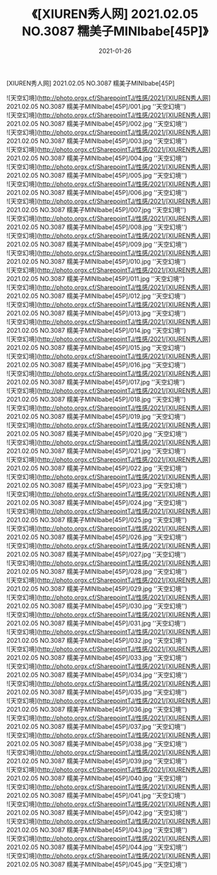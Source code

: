 ﻿---
layout: post
title:  《[XIUREN秀人网] 2021.02.05 NO.3087 糯美子MINIbabe[45P]》
date:   2021-01-26
img: http://photo.orgx.cf/SharepointTJ/性感/2021/[XIUREN秀人网] 2021.02.05 NO.3087 糯美子MINIbabe[45P]/000.jpg
categories: [美女, 性感, 泳衣]
---

[XIUREN秀人网] 2021.02.05 NO.3087 糯美子MINIbabe[45P]



![天空幻境](http://photo.orgx.cf/SharepointTJ/性感/2021/[XIUREN秀人网] 2021.02.05 NO.3087 糯美子MINIbabe[45P]/001.jpg ''天空幻境'') <br>
![天空幻境](http://photo.orgx.cf/SharepointTJ/性感/2021/[XIUREN秀人网] 2021.02.05 NO.3087 糯美子MINIbabe[45P]/002.jpg ''天空幻境'') <br>
![天空幻境](http://photo.orgx.cf/SharepointTJ/性感/2021/[XIUREN秀人网] 2021.02.05 NO.3087 糯美子MINIbabe[45P]/003.jpg ''天空幻境'') <br>
![天空幻境](http://photo.orgx.cf/SharepointTJ/性感/2021/[XIUREN秀人网] 2021.02.05 NO.3087 糯美子MINIbabe[45P]/004.jpg ''天空幻境'') <br>
![天空幻境](http://photo.orgx.cf/SharepointTJ/性感/2021/[XIUREN秀人网] 2021.02.05 NO.3087 糯美子MINIbabe[45P]/005.jpg ''天空幻境'') <br>
![天空幻境](http://photo.orgx.cf/SharepointTJ/性感/2021/[XIUREN秀人网] 2021.02.05 NO.3087 糯美子MINIbabe[45P]/006.jpg ''天空幻境'') <br>
![天空幻境](http://photo.orgx.cf/SharepointTJ/性感/2021/[XIUREN秀人网] 2021.02.05 NO.3087 糯美子MINIbabe[45P]/007.jpg ''天空幻境'') <br>
![天空幻境](http://photo.orgx.cf/SharepointTJ/性感/2021/[XIUREN秀人网] 2021.02.05 NO.3087 糯美子MINIbabe[45P]/008.jpg ''天空幻境'') <br>
![天空幻境](http://photo.orgx.cf/SharepointTJ/性感/2021/[XIUREN秀人网] 2021.02.05 NO.3087 糯美子MINIbabe[45P]/009.jpg ''天空幻境'') <br>
![天空幻境](http://photo.orgx.cf/SharepointTJ/性感/2021/[XIUREN秀人网] 2021.02.05 NO.3087 糯美子MINIbabe[45P]/010.jpg ''天空幻境'') <br>
![天空幻境](http://photo.orgx.cf/SharepointTJ/性感/2021/[XIUREN秀人网] 2021.02.05 NO.3087 糯美子MINIbabe[45P]/011.jpg ''天空幻境'') <br>
![天空幻境](http://photo.orgx.cf/SharepointTJ/性感/2021/[XIUREN秀人网] 2021.02.05 NO.3087 糯美子MINIbabe[45P]/012.jpg ''天空幻境'') <br>
![天空幻境](http://photo.orgx.cf/SharepointTJ/性感/2021/[XIUREN秀人网] 2021.02.05 NO.3087 糯美子MINIbabe[45P]/013.jpg ''天空幻境'') <br>
![天空幻境](http://photo.orgx.cf/SharepointTJ/性感/2021/[XIUREN秀人网] 2021.02.05 NO.3087 糯美子MINIbabe[45P]/014.jpg ''天空幻境'') <br>
![天空幻境](http://photo.orgx.cf/SharepointTJ/性感/2021/[XIUREN秀人网] 2021.02.05 NO.3087 糯美子MINIbabe[45P]/015.jpg ''天空幻境'') <br>
![天空幻境](http://photo.orgx.cf/SharepointTJ/性感/2021/[XIUREN秀人网] 2021.02.05 NO.3087 糯美子MINIbabe[45P]/016.jpg ''天空幻境'') <br>
![天空幻境](http://photo.orgx.cf/SharepointTJ/性感/2021/[XIUREN秀人网] 2021.02.05 NO.3087 糯美子MINIbabe[45P]/017.jpg ''天空幻境'') <br>
![天空幻境](http://photo.orgx.cf/SharepointTJ/性感/2021/[XIUREN秀人网] 2021.02.05 NO.3087 糯美子MINIbabe[45P]/018.jpg ''天空幻境'') <br>
![天空幻境](http://photo.orgx.cf/SharepointTJ/性感/2021/[XIUREN秀人网] 2021.02.05 NO.3087 糯美子MINIbabe[45P]/019.jpg ''天空幻境'') <br>
![天空幻境](http://photo.orgx.cf/SharepointTJ/性感/2021/[XIUREN秀人网] 2021.02.05 NO.3087 糯美子MINIbabe[45P]/020.jpg ''天空幻境'') <br>
![天空幻境](http://photo.orgx.cf/SharepointTJ/性感/2021/[XIUREN秀人网] 2021.02.05 NO.3087 糯美子MINIbabe[45P]/021.jpg ''天空幻境'') <br>
![天空幻境](http://photo.orgx.cf/SharepointTJ/性感/2021/[XIUREN秀人网] 2021.02.05 NO.3087 糯美子MINIbabe[45P]/022.jpg ''天空幻境'') <br>
![天空幻境](http://photo.orgx.cf/SharepointTJ/性感/2021/[XIUREN秀人网] 2021.02.05 NO.3087 糯美子MINIbabe[45P]/023.jpg ''天空幻境'') <br>
![天空幻境](http://photo.orgx.cf/SharepointTJ/性感/2021/[XIUREN秀人网] 2021.02.05 NO.3087 糯美子MINIbabe[45P]/024.jpg ''天空幻境'') <br>
![天空幻境](http://photo.orgx.cf/SharepointTJ/性感/2021/[XIUREN秀人网] 2021.02.05 NO.3087 糯美子MINIbabe[45P]/025.jpg ''天空幻境'') <br>
![天空幻境](http://photo.orgx.cf/SharepointTJ/性感/2021/[XIUREN秀人网] 2021.02.05 NO.3087 糯美子MINIbabe[45P]/026.jpg ''天空幻境'') <br>
![天空幻境](http://photo.orgx.cf/SharepointTJ/性感/2021/[XIUREN秀人网] 2021.02.05 NO.3087 糯美子MINIbabe[45P]/027.jpg ''天空幻境'') <br>
![天空幻境](http://photo.orgx.cf/SharepointTJ/性感/2021/[XIUREN秀人网] 2021.02.05 NO.3087 糯美子MINIbabe[45P]/028.jpg ''天空幻境'') <br>
![天空幻境](http://photo.orgx.cf/SharepointTJ/性感/2021/[XIUREN秀人网] 2021.02.05 NO.3087 糯美子MINIbabe[45P]/029.jpg ''天空幻境'') <br>
![天空幻境](http://photo.orgx.cf/SharepointTJ/性感/2021/[XIUREN秀人网] 2021.02.05 NO.3087 糯美子MINIbabe[45P]/030.jpg ''天空幻境'') <br>
![天空幻境](http://photo.orgx.cf/SharepointTJ/性感/2021/[XIUREN秀人网] 2021.02.05 NO.3087 糯美子MINIbabe[45P]/031.jpg ''天空幻境'') <br>
![天空幻境](http://photo.orgx.cf/SharepointTJ/性感/2021/[XIUREN秀人网] 2021.02.05 NO.3087 糯美子MINIbabe[45P]/032.jpg ''天空幻境'') <br>
![天空幻境](http://photo.orgx.cf/SharepointTJ/性感/2021/[XIUREN秀人网] 2021.02.05 NO.3087 糯美子MINIbabe[45P]/033.jpg ''天空幻境'') <br>
![天空幻境](http://photo.orgx.cf/SharepointTJ/性感/2021/[XIUREN秀人网] 2021.02.05 NO.3087 糯美子MINIbabe[45P]/034.jpg ''天空幻境'') <br>
![天空幻境](http://photo.orgx.cf/SharepointTJ/性感/2021/[XIUREN秀人网] 2021.02.05 NO.3087 糯美子MINIbabe[45P]/035.jpg ''天空幻境'') <br>
![天空幻境](http://photo.orgx.cf/SharepointTJ/性感/2021/[XIUREN秀人网] 2021.02.05 NO.3087 糯美子MINIbabe[45P]/036.jpg ''天空幻境'') <br>
![天空幻境](http://photo.orgx.cf/SharepointTJ/性感/2021/[XIUREN秀人网] 2021.02.05 NO.3087 糯美子MINIbabe[45P]/037.jpg ''天空幻境'') <br>
![天空幻境](http://photo.orgx.cf/SharepointTJ/性感/2021/[XIUREN秀人网] 2021.02.05 NO.3087 糯美子MINIbabe[45P]/038.jpg ''天空幻境'') <br>
![天空幻境](http://photo.orgx.cf/SharepointTJ/性感/2021/[XIUREN秀人网] 2021.02.05 NO.3087 糯美子MINIbabe[45P]/039.jpg ''天空幻境'') <br>
![天空幻境](http://photo.orgx.cf/SharepointTJ/性感/2021/[XIUREN秀人网] 2021.02.05 NO.3087 糯美子MINIbabe[45P]/040.jpg ''天空幻境'') <br>
![天空幻境](http://photo.orgx.cf/SharepointTJ/性感/2021/[XIUREN秀人网] 2021.02.05 NO.3087 糯美子MINIbabe[45P]/041.jpg ''天空幻境'') <br>
![天空幻境](http://photo.orgx.cf/SharepointTJ/性感/2021/[XIUREN秀人网] 2021.02.05 NO.3087 糯美子MINIbabe[45P]/042.jpg ''天空幻境'') <br>
![天空幻境](http://photo.orgx.cf/SharepointTJ/性感/2021/[XIUREN秀人网] 2021.02.05 NO.3087 糯美子MINIbabe[45P]/043.jpg ''天空幻境'') <br>
![天空幻境](http://photo.orgx.cf/SharepointTJ/性感/2021/[XIUREN秀人网] 2021.02.05 NO.3087 糯美子MINIbabe[45P]/044.jpg ''天空幻境'') <br>
![天空幻境](http://photo.orgx.cf/SharepointTJ/性感/2021/[XIUREN秀人网] 2021.02.05 NO.3087 糯美子MINIbabe[45P]/045.jpg ''天空幻境'') <br>